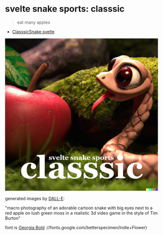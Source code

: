 # svelte snake sports: classsic

> eat many apples

- [ClasssicSnake.svelte](./ClasssicSnake.svelte)

<a href="https://ryanatkn.github.io/svelte-snake-sports/classsic"><img src="/src/static/assets/classsic.webp" alt="logo for classsic" /></a>

generated images by [DALL-E](https://wikipedia.org/wiki/DALL-E):

"macro photography of an adorable cartoon snake with big eyes next to a red apple on lush green moss in a realistic 3d video game in the style of Tim Burton"

font is [Georgia Bold](<https://wikipedia.org/wiki/Georgia_(typeface)>)
://fonts.google.com/betterspecimen/Indie+Flower)
